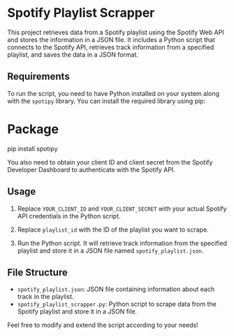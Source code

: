 # Spotify Playlist Scrapper

This project retrieves data from a Spotify playlist using the Spotify Web API and stores the information in a JSON file. It includes a Python script that connects to the Spotify API, retrieves track information from a specified playlist, and saves the data in a JSON format.

## Requirements

To run the script, you need to have Python installed on your system along with the `spotipy` library. You can install the required library using pip:

# Package

pip install spotipy

You also need to obtain your client ID and client secret from the Spotify Developer Dashboard to authenticate with the Spotify API.

## Usage

1. Replace `YOUR_CLIENT_ID` and `YOUR_CLIENT_SECRET` with your actual Spotify API credentials in the Python script.

2. Replace `playlist_id` with the ID of the playlist you want to scrape.

3. Run the Python script. It will retrieve track information from the specified playlist and store it in a JSON file named `spotify_playlist.json`.

## File Structure

- `spotify_playlist.json`: JSON file containing information about each track in the playlist.
- `spotify_playlist_scrapper.py`: Python script to scrape data from the Spotify playlist and store it in a JSON file.

Feel free to modify and extend the script according to your needs!
